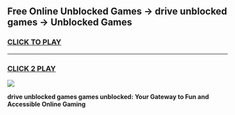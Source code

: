 
## Free Online Unblocked Games → drive unblocked games → Unblocked Games
<h3>
<a href="https://premium.freeplayer.one?title=drive_unblocked_games&ref=21F">CLICK TO PLAY</a></h3>
<hr>

<h3>
<a href="https://premium.freeplayer.one?title=drive_unblocked_games&ref=21F">CLICK 2 PLAY</a>
  
</h3>

<a href="https://premium.freeplayer.one?title=drive_unblocked_games&ref=21F/"><img src="https://clearcache.store/games.png"></a>


**drive unblocked games games unblocked: Your Gateway to Fun and Accessible Online Gaming**

